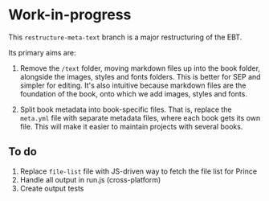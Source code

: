 # Work-in-progress

This `restructure-meta-text` branch is a major restructuring of the EBT.

Its primary aims are:

1. Remove the `/text` folder, moving markdown files up into the book folder, alongside the images, styles and fonts folders. This is better for SEP and simpler for editing. It's also intuitive because markdown files are the foundation of the book, onto which we add images, styles and fonts.

2. Split book metadata into book-specific files. That is, replace the `meta.yml` file with separate metadata files, where each book gets its own file. This will make it easier to maintain projects with several books.

## To do

1. Replace `file-list` file with JS-driven way to fetch the file list for Prince
1. Handle all output in run.js (cross-platform)
1. Create output tests

